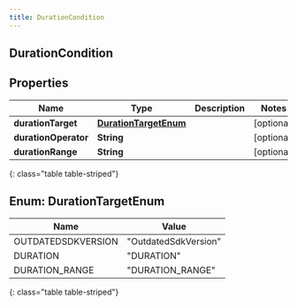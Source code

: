 ```yaml
---
title: DurationCondition
---
```

## DurationCondition


## Properties

| Name | Type | Description | Notes |
| ------------ | ------------- | ------------- | ------------- |
| **durationTarget** | [**DurationTargetEnum**](#DurationTargetEnum) |  |  [optional] |
| **durationOperator** | **String** |  |  [optional] |
| **durationRange** | **String** |  |  [optional] |
{: class="table table-striped"}


<a name="DurationTargetEnum"></a>

## Enum: DurationTargetEnum

| Name | Value |
| ---- | ----- |
| OUTDATEDSDKVERSION | &quot;OutdatedSdkVersion&quot; |
| DURATION | &quot;DURATION&quot; |
| DURATION_RANGE | &quot;DURATION_RANGE&quot; |
{: class="table table-striped"}



